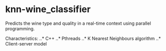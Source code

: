 # knn-wine_classifier
Predicts the wine type and quality in a real-time context using parallel programming.

Characteristics:
..* C++
..* Pthreads
..* K Nearest Neighbours algorithm
..* Client-server model
